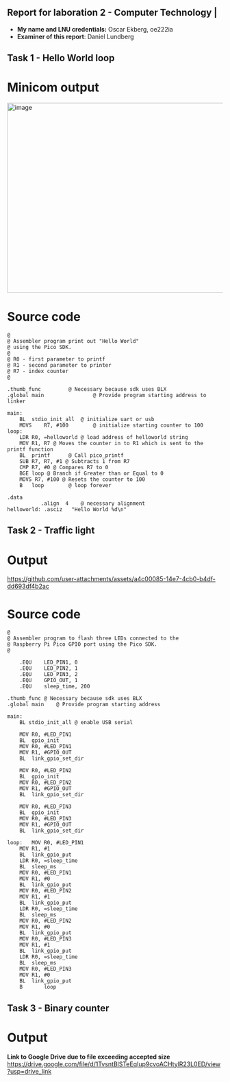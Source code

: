 
## Report for laboration 2 - Computer Technology |

  - **My name and LNU credentials:** Oscar Ekberg, oe222ia
  - **Examiner of this report**: Daniel Lundberg

## Task 1 - Hello World loop
# Minicom output
<img width="650" height="442" alt="image" src="https://github.com/user-attachments/assets/7f71df8f-03cc-4320-bb05-b09e126e09d5" />

# Source code
```assembly
@
@ Assembler program print out "Hello World"
@ using the Pico SDK.
@
@ R0 - first parameter to printf
@ R1 - second parameter to printer
@ R7 - index counter
@

.thumb_func		    @ Necessary because sdk uses BLX
.global main	            @ Provide program starting address to linker

main:
	BL	stdio_init_all	@ initialize uart or usb
	MOVS	R7, #100		@ initialize starting counter to 100
loop:
	LDR	R0, =helloworld	@ load address of helloworld string
	MOV R1, R7 @ Moves the counter in to R1 which is sent to the printf function
	BL	printf		@ Call pico_printf
	SUB R7, R7, #1 @ Subtracts 1 from R7
	CMP R7, #0 @ Compares R7 to 0
	BGE loop @ Branch if Greater than or Equal to 0
	MOVS R7, #100 @ Resets the counter to 100
	B	loop		@ loop forever
		
.data
	       .align  4	@ necessary alignment
helloworld: .asciz   "Hello World %d\n"

```

## Task 2 - Traffic light
# Output
https://github.com/user-attachments/assets/a4c00085-14e7-4cb0-b4df-dd693df4b2ac

# Source code
```assembly
@
@ Assembler program to flash three LEDs connected to the
@ Raspberry Pi Pico GPIO port using the Pico SDK.
@

	.EQU	LED_PIN1, 0
	.EQU	LED_PIN2, 1
	.EQU	LED_PIN3, 2
	.EQU	GPIO_OUT, 1
	.EQU	sleep_time, 200

.thumb_func	@ Necessary because sdk uses BLX
.global main    @ Provide program starting address

main:
	BL stdio_init_all @ enable USB serial
	
	MOV	R0, #LED_PIN1
	BL	gpio_init
	MOV	R0, #LED_PIN1
	MOV	R1, #GPIO_OUT
	BL	link_gpio_set_dir
	
	MOV	R0, #LED_PIN2
	BL	gpio_init
	MOV	R0, #LED_PIN2
	MOV	R1, #GPIO_OUT
	BL	link_gpio_set_dir
	
	MOV	R0, #LED_PIN3
	BL	gpio_init
	MOV	R0, #LED_PIN3
	MOV	R1, #GPIO_OUT
	BL	link_gpio_set_dir
	
loop:   MOV	R0, #LED_PIN1
	MOV	R1, #1
	BL	link_gpio_put
	LDR	R0, =sleep_time
	BL	sleep_ms
	MOV	R0, #LED_PIN1
	MOV	R1, #0
	BL	link_gpio_put
	MOV	R0, #LED_PIN2
	MOV	R1, #1
	BL	link_gpio_put
	LDR	R0, =sleep_time
	BL	sleep_ms
	MOV	R0, #LED_PIN2
	MOV	R1, #0
	BL	link_gpio_put
	MOV	R0, #LED_PIN3
	MOV	R1, #1
	BL	link_gpio_put
	LDR	R0, =sleep_time
	BL	sleep_ms
	MOV	R0, #LED_PIN3
	MOV	R1, #0
	BL	link_gpio_put
	B       loop

```

## Task 3 - Binary counter
# Output
**Link to Google Drive due to file exceeding accepted size**
https://drive.google.com/file/d/1TvsntBlSTeEqIup9cvoACHtylR23L0ED/view?usp=drive_link

